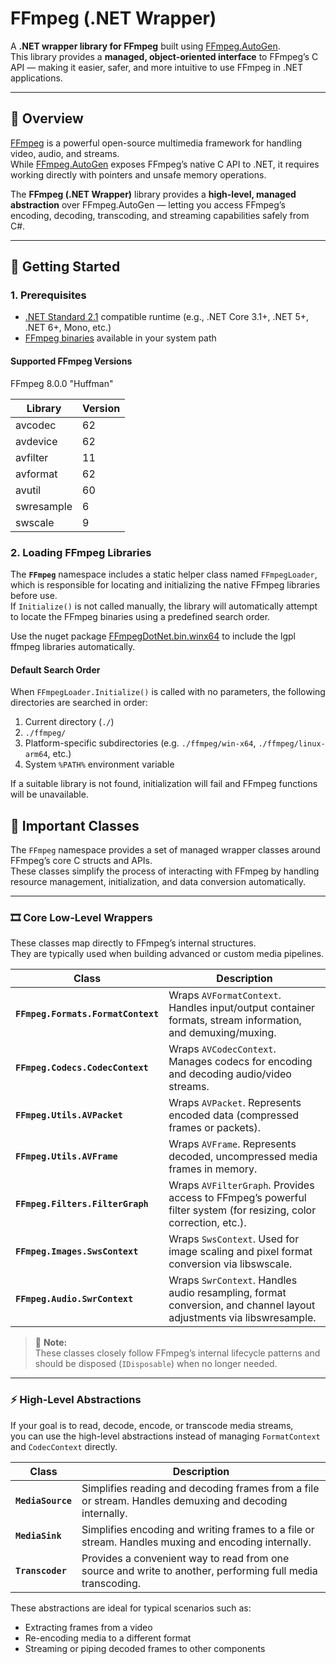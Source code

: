 ﻿# FFmpeg (.NET Wrapper)

A **.NET wrapper library for FFmpeg** built using [FFmpeg.AutoGen](https://github.com/Ruslan-B/FFmpeg.AutoGen).  
This library provides a **managed, object-oriented interface** to FFmpeg’s C API — making it easier, safer, and more intuitive to use FFmpeg in .NET applications.

---

## 📖 Overview

[FFmpeg](https://ffmpeg.org/) is a powerful open-source multimedia framework for handling video, audio, and streams.  
While [FFmpeg.AutoGen](https://github.com/Ruslan-B/FFmpeg.AutoGen) exposes FFmpeg’s native C API to .NET, it requires working directly with pointers and unsafe memory operations.

The **FFmpeg (.NET Wrapper)** library provides a **high-level, managed abstraction** over FFmpeg.AutoGen — letting you access FFmpeg’s encoding, decoding, transcoding, and streaming capabilities safely from C#.

---

## 🚀 Getting Started



### 1. Prerequisites

- [.NET Standard 2.1](https://learn.microsoft.com/en-us/dotnet/standard/net-standard) compatible runtime (e.g., .NET Core 3.1+, .NET 5+, .NET 6+, Mono, etc.)  
- [FFmpeg binaries](https://ffmpeg.org/download.html) available in your system path  

#### Supported FFmpeg Versions
FFmpeg 8.0.0 "Huffman"

| Library       | Version |
|----------------|----------|
| avcodec        | 62       |
| avdevice       | 62       |
| avfilter       | 11       |
| avformat       | 62       |
| avutil         | 60       |
| swresample     | 6        |
| swscale        | 9        |
 
### 2. Loading FFmpeg Libraries

The **`FFmpeg`** namespace includes a static helper class named `FFmpegLoader`, which is responsible for locating and initializing the native FFmpeg libraries before use.  
If `Initialize()` is not called manually, the library will automatically attempt to locate the FFmpeg binaries using a predefined search order.

Use the nuget package [FFmpegDotNet.bin.winx64](https://www.nuget.org/packages/FFmpegDotNet.bin.winx64/) to include the lgpl ffmpeg libraries automatically.
#### Default Search Order

When `FFmpegLoader.Initialize()` is called with no parameters, the following directories are searched in order:

1. Current directory (`./`)  
2. `./ffmpeg/`  
3. Platform-specific subdirectories (e.g. `./ffmpeg/win-x64`, `./ffmpeg/linux-arm64`, etc.)  
4. System `%PATH%` environment variable  

If a suitable library is not found, initialization will fail and FFmpeg functions will be unavailable.

## 🧩 Important Classes

The `FFmpeg` namespace provides a set of managed wrapper classes around FFmpeg’s core C structs and APIs.  
These classes simplify the process of interacting with FFmpeg by handling resource management, initialization, and data conversion automatically.

---

### 🎞️ Core Low-Level Wrappers

These classes map directly to FFmpeg’s internal structures.  
They are typically used when building advanced or custom media pipelines.

| Class | Description |
|-------|--------------|
| **`FFmpeg.Formats.FormatContext`** | Wraps `AVFormatContext`. Handles input/output container formats, stream information, and demuxing/muxing. |
| **`FFmpeg.Codecs.CodecContext`** | Wraps `AVCodecContext`. Manages codecs for encoding and decoding audio/video streams. |
| **`FFmpeg.Utils.AVPacket`** | Wraps `AVPacket`. Represents encoded data (compressed frames or packets). |
| **`FFmpeg.Utils.AVFrame`** | Wraps `AVFrame`. Represents decoded, uncompressed media frames in memory. |
| **`FFmpeg.Filters.FilterGraph`** | Wraps `AVFilterGraph`. Provides access to FFmpeg’s powerful filter system (for resizing, color correction, etc.). |
| **`FFmpeg.Images.SwsContext`** | Wraps `SwsContext`. Used for image scaling and pixel format conversion via libswscale. |
| **`FFmpeg.Audio.SwrContext`** | Wraps `SwrContext`. Handles audio resampling, format conversion, and channel layout adjustments via libswresample. |

> 🧠 **Note:**  
> These classes closely follow FFmpeg’s internal lifecycle patterns and should be disposed (`IDisposable`) when no longer needed.

---

### ⚡ High-Level Abstractions

If your goal is to read, decode, encode, or transcode media streams,  
you can use the high-level abstractions instead of managing `FormatContext` and `CodecContext` directly.

| Class | Description |
|-------|--------------|
| **`MediaSource`** | Simplifies reading and decoding frames from a file or stream. Handles demuxing and decoding internally. |
| **`MediaSink`** | Simplifies encoding and writing frames to a file or stream. Handles muxing and encoding internally. |
| **`Transcoder`** | Provides a convenient way to read from one source and write to another, performing full media transcoding. |

These abstractions are ideal for typical scenarios such as:
- Extracting frames from a video  
- Re-encoding media to a different format  
- Streaming or piping decoded frames to other components  